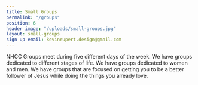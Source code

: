 ```yaml
---
title: Small Groups
permalink: "/groups"
position: 6
header image: "/uploads/small-groups.jpg"
layout: small-groups
sign up email: kevinrupert.design@gmail.com
---
```


NHCC Groups meet during five different days of the week. We have groups dedicated to different stages of life. We have groups dedicated to women and men. We have groups that are focused on getting you to be a better follower of Jesus while doing the things you already love.
